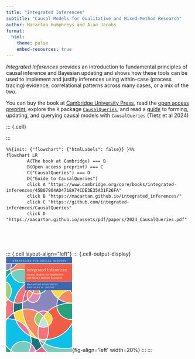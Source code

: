 ```yaml
---
title: "Integrated Inferences"
subtitle: "Causal Models for Qualitative and Mixed-Method Research"
author: Macartan Humphreys and Alan Jacobs
format:
  html: 
    theme: pulse
    embed-resources: true
---
```



*Integrated Inferences* provides an introduction to fundamental principles of causal inference and Bayesian updating and shows how these tools can be used to implement and justify inferences using within-case (process tracing) evidence, correlational patterns across many cases, or a mix of the two. 

You can buy the  book at [Cambridge University Press](https://www.cambridge.org/core/books/integrated-inferences/45B07964AD4718A74CDE3E35A31F26FA), read the  [open access preprint](https://macartan.github.io/integrated_inferences/), explore the `R` package [`CausalQueries`](https://github.com/integrated-inferences/CausalQueries), and read a 
[guide](https://macartan.github.io/assets/pdf/papers/2024_CausalQueries.pdf) to forming, updating, and querying causal models with  `CausalQueries` (Tietz et al 2024)




::: {.cell}

:::

```{mermaid}
%%{init: {"flowchart": {"htmlLabels": false}} }%%
flowchart LR
        A(The book at Cambridge) === B
        B(Open access preprint) === C
        C("CausalQueries") === D
        D("Guide to CausalQueries")
        click A "https://www.cambridge.org/core/books/integrated-inferences/45B07964AD4718A74CDE3E35A31F26FA"
        click B "https://macartan.github.io/integrated_inferences/"
        click C "https://github.com/integrated-inferences/CausalQueries"
        click D "https://macartan.github.io/assets/pdf/papers/2024_CausalQueries.pdf"
        
```


<br><br>


::: {.cell layout-align="left"}
::: {.cell-output-display}
![](assets/cover_small.jpg){fig-align='left' width=20%}
:::
:::

